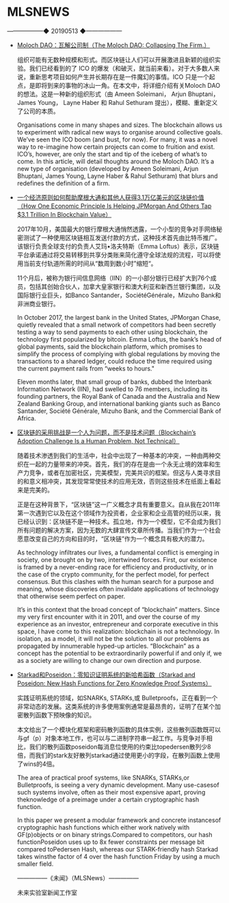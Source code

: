 # ​MLSNEWS
——————◆
20190513
◆——————
* [Moloch DAO：瓦解公司制（The Moloch DAO: Collapsing The Firm.）](https://medium.com/@simondlr/the-moloch-dao-collapsing-the-firm-2a800b3aa2e7)

  组织可能有无数种规模和形式。而区块链让人们可以开展激进且新颖的组织实验。我们已经看到的了 ICO 的爆发（和破灭，就当前来看）。对于大多数人来说，重新思考项目如何产生并长期存在是一件魔幻的事情。ICO 只是一个起点，是即将到来的事物的冰山一角。在本文中，将详细介绍有关Moloch DAO的想法。这是一种新的组织形式（由 Ameen Soleimani， Arjun Bhuptani， James Young， Layne Haber 和 Rahul Sethuram 提出），模糊、重新定义了公司的本质。

  Organisations come in many shapes and sizes. The blockchain allows us to experiment with radical new ways to organise around collective goals. We’ve seen the ICO boom (and bust, for now). For many, it was a novel way to re-imagine how certain projects can come to fruition and exist. ICO’s, however, are only the start and tip of the iceberg of what’s to come. In this article, will detail thoughts around the Moloch DAO. It’s a new type of organisation (developed by Ameen Soleimani, Arjun Bhuptani, James Young, Layne Haber & Rahul Sethuram) that blurs and redefines the definition of a firm.
* [一个经济原则如何帮助摩根大通和其他人获得3.1万亿美元的区块链价值（How One Economic Principle Is Helping JPMorgan And Others Tap $3.1 Trillion In Blockchain Value）](https://www.forbes.com/sites/michaeldelcastillo/2019/05/13/inside-the-economic-principle-that-lets-jpmorgan-and-others-use-blockchain-to-work-together/#4d7b74dc2a3c)

  2017年10月，美国最大的银行摩根大通悄然透露，一个小型的竞争对手网络秘密测试了一种使用区块链相互发送付款的方式，这种技术首先由比特币推广。该银行负责全球支付的负责人艾玛•洛夫特斯（Emma Loftus）表示，区块链平台承诺通过将交易转移到共享分类账来简化遵守全球法规的流程，可以将使用当前支付轨道所需的时间从“数周到数小时”缩短“。

  11个月后，被称为银行间信息网络（IIN）的一小部分银行已经扩大到76个成员，包括其创始合伙人，加拿大皇家银行和澳大利亚和新西兰银行集团，以及国际银行业巨头，如Banco Santander，SociétéGénérale，Mizuho Bank和非洲商业银行。

  In October 2017, the largest bank in the United States, JPMorgan Chase, quietly revealed that a small network of competitors had been secretly testing a way to send payments to each other using blockchain, the technology first popularized by bitcoin. Emma Loftus, the bank’s head of global payments, said the blockchain platform, which promises to simplify the process of complying with global regulations by moving the transactions to a shared ledger, could reduce the time required using the current payment rails from “weeks to hours."

  Eleven months later, that small group of banks, dubbed the Interbank Information Network (IIN), had swelled to 76 members, including its founding partners, the Royal Bank of Canada and the Australia and New Zealand Banking Group, and international banking giants such as Banco Santander, Société Générale, Mizuho Bank, and the Commercial Bank of Africa.
* [区块链的采用挑战是一个人为问题，而不是技术问题（Blockchain’s Adoption Challenge Is a Human Problem, Not Technical）](https://www.coindesk.com/blockchains-adoption-challenge-is-a-human-problem-not-technical)

  随着技术渗透到我们的生活中，社会中出现了一种基本的冲突，一种由两种交织在一起的力量带来的冲突。首先，我们的存在是由一个永无止境的效率和生产力竞争，或者在加密社区，完美模型，完美共识的框架。但这与人类寻求目的和意义相冲突，其发现常常使技术的应用无效，否则这些技术在纸面上看起来是完美的。

  正是在这种背景下，“区块链”这一广义概念才具有重要意义。自从我在2011年第一次遇到它以及在这个领域作为投资者，企业家和企业高管的经历以来，我已经认识到：区块链不是一种技术。孤立地，作为一个模型，它不会成为我们所有问题的解决方案，因为无数的大肆宣传文章所传播。当我们作为一个社会愿意改变自己的方向和目的时，“区块链”作为一个概念具有极大的潜力。

  As technology infiltrates our lives, a fundamental conflict is emerging in society, one brought on by two, intertwined forces. First, our existence is framed by a never-ending race for efficiency and productivity, or in the case of the crypto community, for the perfect model, for perfect consensus. But this clashes with the human search for a purpose and meaning, whose discoveries often invalidate applications of technology that otherwise seem perfect on paper.

  It’s in this context that the broad concept of “blockchain” matters. Since my very first encounter with it in 2011, and over the course of my experience as an investor, entrepreneur and corporate executive in this space, I have come to this realization: blockchain is not a technology. In isolation, as a model, it will not be the solution to all our problems as propagated by innumerable hyped-up articles. “Blockchain” as a concept has the potential to be extraordinarily powerful if and only if, we as a society are willing to change our own direction and purpose.
* [Starkad和Poseidon：零知识证明系统的新哈希函数（Starkad and Poseidon: New Hash Functions for Zero Knowledge Proof Systems）](https://eprint.iacr.org/2019/458.pdf)

  实践证明系统的领域，如SNARKs, STARKs,或 Bulletproofs，正在看到一个非常动态的发展。这类系统的许多使用案例通常是最昂贵的，证明了在某个加密散列函数下预映像的知识。

  本文给出了一个模块化框架和密码散列函数的具体实例，这些散列函数既可以与gf（p）对象本地工作，也可以与二进制字符串一起工作。与竞争对手相比，我们的散列函数poseidon每消息位使用的约束比topedersen散列少8倍，而我们的stark友好散列starkad通过使用更小的字段，在散列函数上使用了wins的4倍。

  The area of practical proof systems, like SNARKs, STARKs,or Bulletproofs, is seeing a very dynamic development. Many use-casesof such systems involve, often as their most expensive apart, proving theknowledge of a preimage under a certain cryptographic hash function.

  In this paper we present a modular framework and concrete instancesof cryptographic hash functions which either work natively with GF(p)objects or on binary strings.Compared to competitors, our hash functionPoseidon uses up to 8x fewer constraints per message bit compared toPedersen Hash, whereas our STARK-friendly hash Starkad takes winsthe factor of 4 over the hash function Friday by using a much smaller field.
  
  —————《未闻》（MLSNews）—————
        
  未来实验室新闻工作室

